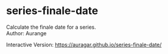 # series-finale-date
Calculate the finale date for a series.  
Author: Aurange

Interactive Version: https://auragar.github.io/series-finale-date/
